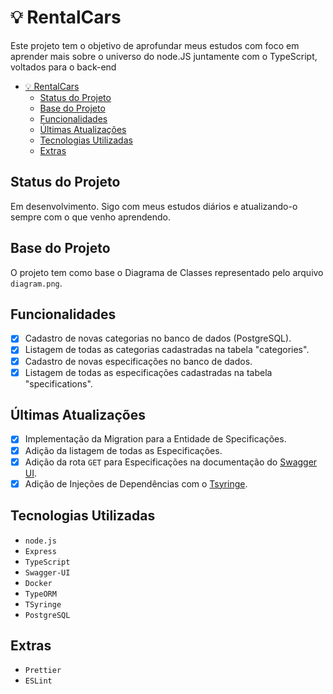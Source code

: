 # 💡 RentalCars

Este projeto tem o objetivo de aprofundar meus estudos com foco em aprender mais sobre o universo do node.JS juntamente com o TypeScript, voltados para o back-end

<!-- # Tópicos -->

- [💡 RentalCars](#-rentalcars)
  - [Status do Projeto](#status-do-projeto)
  - [Base do Projeto](#base-do-projeto)
  - [Funcionalidades](#funcionalidades)
  - [Últimas Atualizações](#últimas-atualizações)
  - [Tecnologias Utilizadas](#tecnologias-utilizadas)
  - [Extras](#extras)

## Status do Projeto

Em desenvolvimento. Sigo com meus estudos diários e atualizando-o sempre com o que venho aprendendo.

## Base do Projeto

O projeto tem como base o Diagrama de Classes representado pelo arquivo `diagram.png`.

## Funcionalidades

- [x] Cadastro de novas categorias no banco de dados (PostgreSQL).
- [x] Listagem de todas as categorias cadastradas na tabela "categories".
- [x] Cadastro de novas especificações no banco de dados.
- [x] Listagem de todas as especificações cadastradas na tabela "specifications".

## Últimas Atualizações

- [x] Implementação da Migration para a Entidade de Specificações.
- [x] Adição da listagem de todas as Especificações.
- [x] Adição da rota `GET` para Especificações na documentação do [Swagger UI](https://swagger.io/specification/v3/).
- [x] Adição de Injeções de Dependências com o [Tsyringe](https://github.com/microsoft/tsyringe).

## Tecnologias Utilizadas

- `node.js`
- `Express`
- `TypeScript`
- `Swagger-UI`
- `Docker`
- `TypeORM`
- `TSyringe`
- `PostgreSQL`

## Extras

- `Prettier`
- `ESLint`
